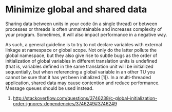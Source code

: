 # Minimize global and shared data

Sharing data between units in your code (in a single thread) or between processes or threads is often unmaintainable and increases complexity of your program. Sometimes, it will also impact performance in a negative way.

As such, a general guideline is to try to not declare variables with external linkage at namespace or global scope. Not only do the latter pollute the global namespace, but they also give rise to subtle bugs as the order of initialization of global variables in different translation units is undefined (that is, variables defined in the same translation unit will be initialized sequentially, but when referencing a global variable in an other TU you cannot be sure that it has yet been initialized [1]). In a multi-threaded application, shared data may cause contention and reduce performance. Message queues should be used instead.

1. http://stackoverflow.com/questions/3746238/c-global-initialization-order-ignores-dependencies/3746249#3746249
